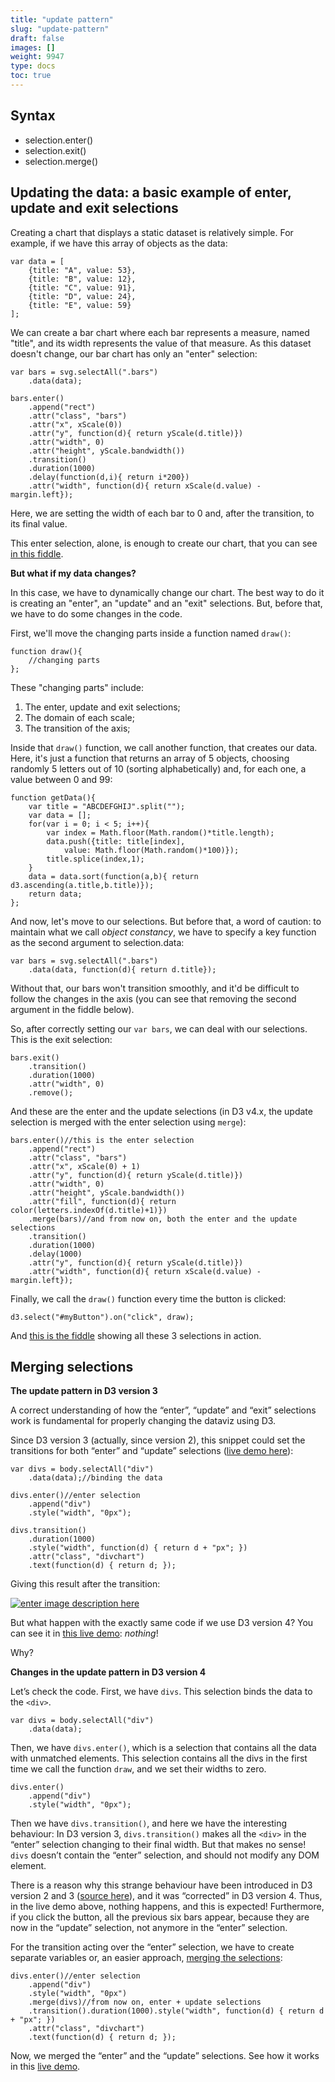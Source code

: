 ```yaml
---
title: "update pattern"
slug: "update-pattern"
draft: false
images: []
weight: 9947
type: docs
toc: true
---
```


## Syntax
 - selection.enter()
 - selection.exit()
 - selection.merge()

## Updating the data: a basic example of enter, update and exit selections
Creating a chart that displays a static dataset is relatively simple. For example, if we have this array of objects as the data:
 
    var data = [
        {title: "A", value: 53},
        {title: "B", value: 12},
        {title: "C", value: 91},
        {title: "D", value: 24},
        {title: "E", value: 59}
    ];
 
We can create a bar chart where each bar represents a measure, named "title", and its width represents the value of that measure. As this dataset doesn't change, our bar chart has only an "enter" selection:
 
    var bars = svg.selectAll(".bars")
        .data(data);
 
    bars.enter()
        .append("rect")
        .attr("class", "bars")
        .attr("x", xScale(0))
        .attr("y", function(d){ return yScale(d.title)})
        .attr("width", 0)
        .attr("height", yScale.bandwidth())
        .transition()
        .duration(1000)
        .delay(function(d,i){ return i*200})
        .attr("width", function(d){ return xScale(d.value) - margin.left});
 
Here, we are setting the width of each bar to 0 and, after the transition, to its final value.
 
This enter selection, alone, is enough to create our chart, that you can see [in this fiddle][1].
 
**But what if my data changes?**
 
In this case, we have to dynamically change our chart. The best way to do it is creating an "enter", an "update" and an "exit" selections. But, before that, we have to do some changes in the code.
 
First, we'll move the changing parts inside a function named `draw()`:
 
    function draw(){
        //changing parts
    };
 
These "changing parts" include:
 
 1. The enter, update and exit selections;
 2. The domain of each scale;
 3. The transition of the axis;
 
Inside that `draw()` function, we call another function, that creates our data. Here, it's just a function that returns an array of 5 objects, choosing randomly 5 letters out of 10 (sorting alphabetically) and, for each one, a value between 0 and 99:
 
    function getData(){
        var title = "ABCDEFGHIJ".split("");
        var data = [];
        for(var i = 0; i < 5; i++){
            var index = Math.floor(Math.random()*title.length);
            data.push({title: title[index],
                value: Math.floor(Math.random()*100)});
            title.splice(index,1);
        }
        data = data.sort(function(a,b){ return d3.ascending(a.title,b.title)});
        return data;
    };
 
And now, let's move to our selections. But before that, a word of caution: to maintain what we call *object constancy*, we have to specify a key function as the second argument to selection.data:
 
    var bars = svg.selectAll(".bars")
        .data(data, function(d){ return d.title});
 
Without that, our bars won't transition smoothly, and it'd be difficult to follow the changes in the axis (you can see that removing the second argument in the fiddle below).
 
So, after correctly setting our `var bars`, we can deal with our selections. This is the exit selection:
 
    bars.exit()
        .transition()
        .duration(1000)
        .attr("width", 0)
        .remove();
 
And these are the enter and the update selections (in D3 v4.x, the update selection is merged with the enter selection using `merge`):
 
    bars.enter()//this is the enter selection
        .append("rect")
        .attr("class", "bars")
        .attr("x", xScale(0) + 1)
        .attr("y", function(d){ return yScale(d.title)})
        .attr("width", 0)
        .attr("height", yScale.bandwidth())
        .attr("fill", function(d){ return color(letters.indexOf(d.title)+1)})
        .merge(bars)//and from now on, both the enter and the update selections
        .transition()
        .duration(1000)
        .delay(1000)
        .attr("y", function(d){ return yScale(d.title)})
        .attr("width", function(d){ return xScale(d.value) - margin.left});
 
Finally, we call the `draw()` function every time the button is clicked:
 
    d3.select("#myButton").on("click", draw);
 
And [this is the fiddle][2] showing all these 3 selections in action.
 
 
 [1]: https://jsfiddle.net/6shrad43/
 [2]: https://jsfiddle.net/ysr5aohw/

## Merging selections
**The update pattern in D3 version 3**

A correct understanding of how the “enter”, “update” and “exit” selections work is fundamental for properly changing the dataviz using D3.

Since D3 version 3 (actually, since version 2), this snippet could set the transitions for both “enter” and “update” selections ([live demo here][1]):

    var divs = body.selectAll("div")
        .data(data);//binding the data
    
    divs.enter()//enter selection
        .append("div")
        .style("width", "0px");
    
    divs.transition()
        .duration(1000)
        .style("width", function(d) { return d + "px"; })
        .attr("class", "divchart")
        .text(function(d) { return d; });

Giving this result after the transition:

[![enter image description here][2]][2]

But what happen with the exactly same code if we use D3 version 4? You can see it in [this live demo][3]: *nothing*!

Why?

**Changes in the update pattern in D3 version 4**

Let’s check the code. First, we have `divs`. This selection binds the data to the `<div>`.

    var divs = body.selectAll("div")
        .data(data); 

Then, we have `divs.enter()`, which is a selection that contains all the data with unmatched elements. This selection contains all the divs in the first time we call the function `draw`, and we set their widths to zero.

    divs.enter()
        .append("div")
        .style("width", "0px");

Then we have `divs.transition()`, and here we have the interesting behaviour: In D3 version 3, `divs.transition()` makes all the `<div>` in the “enter” selection changing to their final width. But that makes no sense! `divs` doesn’t contain the “enter” selection, and should not modify any DOM element.

There is a reason why this strange behaviour have been introduced in D3 version 2 and 3 ([source here][4]), and it was “corrected” in D3 version 4. Thus, in the live demo above, nothing happens, and this is expected! Furthermore, if you click the button, all the previous six bars appear, because they are now in the “update” selection, not anymore in the “enter” selection.

For the transition acting over the “enter” selection, we have to create separate variables or, an easier approach, [merging the selections][5]:

    divs.enter()//enter selection
        .append("div")
        .style("width", "0px")
        .merge(divs)//from now on, enter + update selections
        .transition().duration(1000).style("width", function(d) { return d + "px"; })
        .attr("class", "divchart")
        .text(function(d) { return d; });

Now, we merged the “enter” and the “update” selections. See how it works in this [live demo][6].


  [1]: https://jsfiddle.net/5v7uk0d2/
  [2]: https://i.stack.imgur.com/fTIHv.jpg
  [3]: https://jsfiddle.net/5v7uk0d2/1/
  [4]: https://medium.com/@mbostock/what-makes-software-good-943557f8a488
  [5]: https://github.com/d3/d3-selection#selection_merge
  [6]: https://jsfiddle.net/5v7uk0d2/2/

